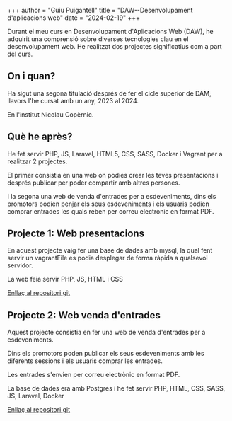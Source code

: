 +++
author = "Guiu Puigantell"
title = "DAW--Desenvolupament d'aplicacions web"
date = "2024-02-19"
+++

Durant el meu curs en Desenvolupament d'Aplicacions Web (DAW), he adquirit una comprensió sobre diverses tecnologies clau en el desenvolupament web. He realitzat dos projectes significatius com a part del curs.
<!--more-->

## On i quan?

Ha sigut una segona titulació després de fer el cicle superior de DAM, llavors l'he cursat amb un any, 2023 al 2024.

En l'institut Nicolau Copèrnic.


## Què he après?

He fet servir PHP, JS, Laravel, HTML5, CSS, SASS, Docker i Vagrant per a realitzar 2 projectes.

El primer consistia en una web on podies crear les teves presentacions i després publicar per poder compartir amb altres persones.

I la segona una web de venda d'entrades per a esdeveniments, dins els promotors podien penjar els seus esdeveniments i els usuaris podien comprar entrades les quals reben per correu electrònic en format PDF.


## Projecte 1: Web presentacions

En aquest projecte vaig fer una base de dades amb mysql, la qual fent servir un vagrantFile es podia desplegar de forma ràpida a qualsevol servidor.

La web feia servir PHP, JS, HTML i CSS

[Enllaç al repositori git](https://github.com/Guiu-PJ/WebPresentacions)


## Projecte 2: Web venda d'entrades

Aquest projecte consistia en fer una web de venda d'entrades per a esdeveniments.

Dins els promotors poden publicar els seus esdeveniments amb les diferents sessions i els usuaris comprar les entrades.

Les entrades s'envien per correu electrònic en format PDF.

La base de dades era amb Postgres i he fet servir PHP, HTML, CSS, SASS, JS, Laravel, Docker

[Enllaç al repositori git](https://github.com/Guiu-PJ/WebEsdeveriments)

